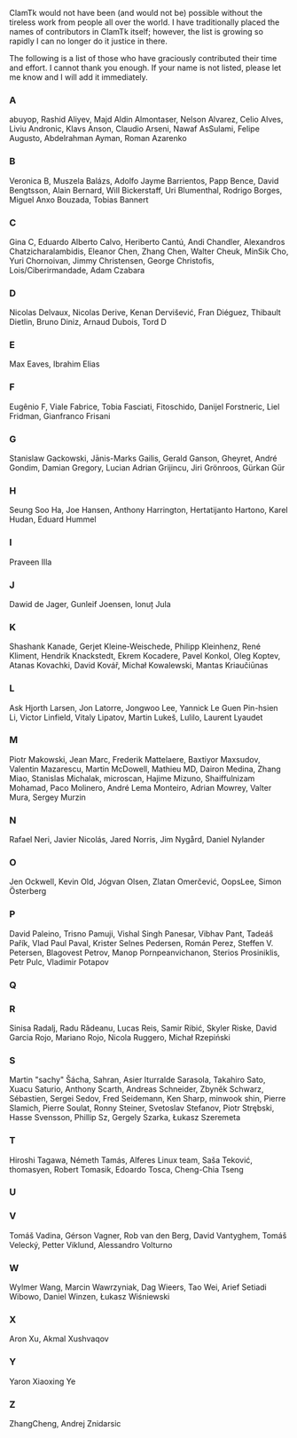 ClamTk would not have been (and would not be) possible without the tireless work from people all over the world. I have traditionally placed the names of contributors in ClamTk itself; however, the list is growing so rapidly I can no longer do it justice in there.

The following is a list of those who have graciously contributed their time and effort. I cannot thank you enough. If your name is not listed, please let me know and I will add it immediately.

### A
abuyop, Rashid Aliyev, Majd Aldin Almontaser, Nelson Alvarez, Celio Alves, Liviu Andronic, Klavs Anson, Claudio Arseni, Nawaf AsSulami, Felipe Augusto, Abdelrahman Ayman, Roman Azarenko

### B
Veronica B, Muszela Balázs, Adolfo Jayme Barrientos, Papp Bence, David Bengtsson, Alain Bernard, Will Bickerstaff, Uri Blumenthal, Rodrigo Borges, Miguel Anxo Bouzada, Tobias Bannert

### C
Gina C, Eduardo Alberto Calvo, Heriberto Cantú, Andi Chandler, Alexandros Chatzicharalambidis, Eleanor Chen, Zhang Chen, Walter Cheuk, MinSik Cho, Yuri Chornoivan, Jimmy Christensen, George Christofis, Lois/Ciberirmandade, Adam Czabara

### D
Nicolas Delvaux, Nicolas Derive, Kenan Dervišević, Fran Diéguez, Thibault Dietlin, Bruno Diniz, Arnaud Dubois, Tord D

### E
Max Eaves, Ibrahim Elias

### F
Eugênio F, Viale Fabrice, Tobia Fasciati, Fitoschido, Danijel Forstneric, Liel Fridman, Gianfranco Frisani

### G
Stanislaw Gackowski, Jānis-Marks Gailis, Gerald Ganson, Gheyret, André Gondim, Damian Gregory, Lucian Adrian Grijincu, Jiri Grönroos, Gürkan Gür

### H
Seung Soo Ha, Joe Hansen, Anthony Harrington, Hertatijanto Hartono, Karel Hudan, Eduard Hummel

### I
Praveen Illa

### J
Dawid de Jager, Gunleif Joensen, Ionuț Jula

### K
Shashank Kanade, Gerjet Kleine-Weischede, Philipp Kleinhenz, René Kliment, Hendrik Knackstedt, Ekrem Kocadere, Pavel Konkol, Oleg Koptev, Atanas Kovachki, David Kovář, Michał Kowalewski, Mantas Kriaučiūnas

### L
Ask Hjorth Larsen, Jon Latorre, Jongwoo Lee, Yannick Le Guen Pin-hsien Li, Victor Linfield, Vitaly Lipatov, Martin Lukeš, Lulilo, Laurent Lyaudet

### M
Piotr Makowski, Jean Marc, Frederik Mattelaere, Baxtiyor Maxsudov, Valentin Mazarescu, Martin McDowell, Mathieu MD, Dairon Medina, Zhang Miao, Stanislas Michalak, microscan, Hajime Mizuno, Shaiffulnizam Mohamad, Paco Molinero, André Lema Monteiro, Adrian Mowrey, Valter Mura, Sergey Murzin

### N
Rafael Neri, Javier Nicolás, Jared Norris, Jim Nygård, Daniel Nylander

### O
Jen Ockwell, Kevin Old, Jógvan Olsen, Zlatan Omerčević, OopsLee, Simon Österberg

### P
David Paleino, Trisno Pamuji, Vishal Singh Panesar, Vibhav Pant, Tadeáš Pařík, Vlad Paul Paval, Krister Selnes Pedersen, Román Perez, Steffen V. Petersen, Blagovest Petrov, Manop Pornpeanvichanon, Sterios Prosiniklis, Petr Pulc, Vladimir Potapov

### Q

### R
Sinisa Radalj, Radu Rădeanu, Lucas Reis, Samir Ribić, Skyler Riske, David Garcia Rojo, Mariano Rojo, Nicola Ruggero, Michał Rzepiński

### S
Martin "sachy" Šácha, Sahran, Asier Iturralde Sarasola, Takahiro Sato, Xuacu Saturio, Anthony Scarth, Andreas Schneider, Zbyněk Schwarz, Sébastien, Sergei Sedov, Fred Seidemann, Ken Sharp, minwook shin, Pierre Slamich, Pierre Soulat, Ronny Steiner, Svetoslav Stefanov, Piotr Strębski, Hasse Svensson, Phillip Sz, Gergely Szarka, Łukasz Szeremeta

### T
Hiroshi Tagawa, Németh Tamás, Alferes Linux team, Saša Teković, thomasyen, Robert Tomasik, Edoardo Tosca, Cheng-Chia Tseng

### U

### V
Tomáš Vadina, Gérson Vagner, Rob van den Berg, David Vantyghem, Tomáš Velecký, Petter Viklund, Alessandro Volturno

### W
Wylmer Wang, Marcin Wawrzyniak, Dag Wieers, Tao Wei, Arief Setiadi Wibowo, Daniel Winzen, Łukasz Wiśniewski

### X
Aron Xu, Akmal Xushvaqov

### Y
Yaron Xiaoxing Ye

### Z
ZhangCheng, Andrej Znidarsic
